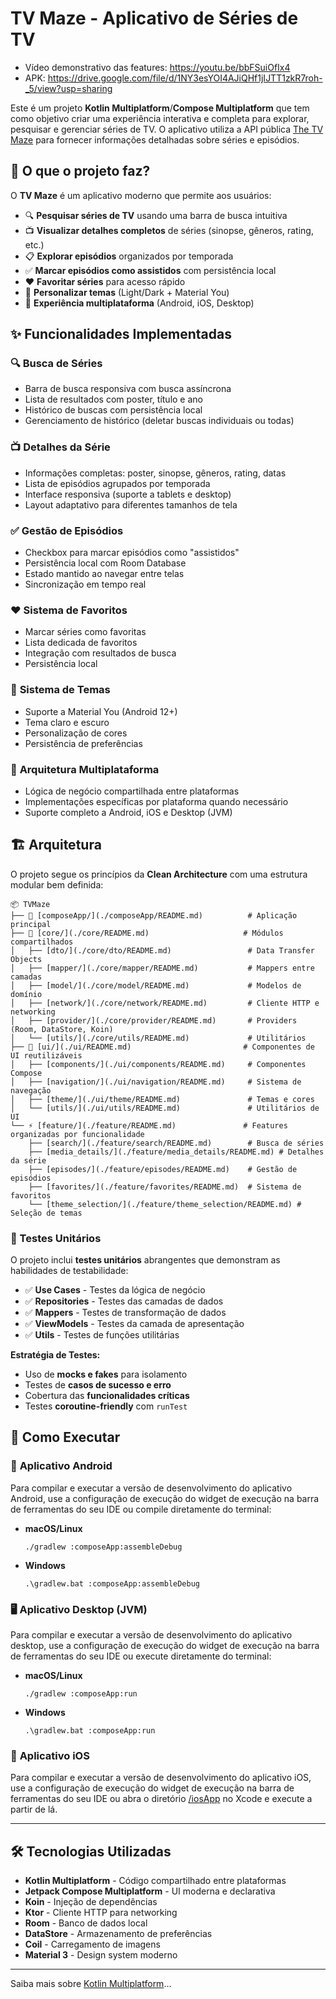 # TV Maze - Aplicativo de Séries de TV

- Vídeo demonstrativo das features: https://youtu.be/bbFSuiOfIx4
- APK: https://drive.google.com/file/d/1NY3esYOI4AJiQHf1jIJTT1zkR7roh-_5/view?usp=sharing

Este é um projeto **Kotlin Multiplatform**/**Compose Multiplatform** que tem como objetivo criar uma experiência interativa e completa para explorar, pesquisar e gerenciar séries de TV. O aplicativo utiliza a API pública [The TV Maze](https://www.tvmaze.com/api) para fornecer informações detalhadas sobre séries e episódios.

## 🎯 O que o projeto faz?

O **TV Maze** é um aplicativo moderno que permite aos usuários:

- 🔍 **Pesquisar séries de TV** usando uma barra de busca intuitiva
- 📺 **Visualizar detalhes completos** de séries (sinopse, gêneros, rating, etc.)
- 📋 **Explorar episódios** organizados por temporada
- ✅ **Marcar episódios como assistidos** com persistência local
- ❤️ **Favoritar séries** para acesso rápido
- 🎨 **Personalizar temas** (Light/Dark + Material You)
- 📱 **Experiência multiplataforma** (Android, iOS, Desktop)

## ✨ Funcionalidades Implementadas

### 🔍 **Busca de Séries**
- Barra de busca responsiva com busca assíncrona
- Lista de resultados com poster, título e ano
- Histórico de buscas com persistência local
- Gerenciamento de histórico (deletar buscas individuais ou todas)

### 📺 **Detalhes da Série**
- Informações completas: poster, sinopse, gêneros, rating, datas
- Lista de episódios agrupados por temporada
- Interface responsiva (suporte a tablets e desktop)
- Layout adaptativo para diferentes tamanhos de tela

### ✅ **Gestão de Episódios**
- Checkbox para marcar episódios como "assistidos"
- Persistência local com Room Database
- Estado mantido ao navegar entre telas
- Sincronização em tempo real

### ❤️ **Sistema de Favoritos**
- Marcar séries como favoritas
- Lista dedicada de favoritos
- Integração com resultados de busca
- Persistência local

### 🎨 **Sistema de Temas**
- Suporte a Material You (Android 12+)
- Tema claro e escuro
- Personalização de cores
- Persistência de preferências

### 🔄 **Arquitetura Multiplataforma**
- Lógica de negócio compartilhada entre plataformas
- Implementações específicas por plataforma quando necessário
- Suporte completo a Android, iOS e Desktop (JVM)

## 🏗️ Arquitetura

O projeto segue os princípios da **Clean Architecture** com uma estrutura modular bem definida:

```
📦 TVMaze
├── 🎯 [composeApp/](./composeApp/README.md)          # Aplicação principal
├── 🧠 [core/](./core/README.md)                     # Módulos compartilhados
│   ├── [dto/](./core/dto/README.md)                 # Data Transfer Objects
│   ├── [mapper/](./core/mapper/README.md)           # Mappers entre camadas
│   ├── [model/](./core/model/README.md)             # Modelos de domínio
│   ├── [network/](./core/network/README.md)         # Cliente HTTP e networking
│   ├── [provider/](./core/provider/README.md)       # Providers (Room, DataStore, Koin)
│   └── [utils/](./core/utils/README.md)             # Utilitários
├── 🎨 [ui/](./ui/README.md)                         # Componentes de UI reutilizáveis
│   ├── [components/](./ui/components/README.md)     # Componentes Compose
│   ├── [navigation/](./ui/navigation/README.md)     # Sistema de navegação
│   ├── [theme/](./ui/theme/README.md)               # Temas e cores
│   └── [utils/](./ui/utils/README.md)               # Utilitários de UI
└── ⚡ [feature/](./feature/README.md)               # Features organizadas por funcionalidade
    ├── [search/](./feature/search/README.md)        # Busca de séries
    ├── [media_details/](./feature/media_details/README.md) # Detalhes da série
    ├── [episodes/](./feature/episodes/README.md)    # Gestão de episódios
    ├── [favorites/](./feature/favorites/README.md)  # Sistema de favoritos
    └── [theme_selection/](./feature/theme_selection/README.md) # Seleção de temas
```

### 🧪 Testes Unitários

O projeto inclui **testes unitários** abrangentes que demonstram as habilidades de testabilidade:

- ✅ **Use Cases** - Testes da lógica de negócio
- ✅ **Repositories** - Testes das camadas de dados
- ✅ **Mappers** - Testes de transformação de dados
- ✅ **ViewModels** - Testes da camada de apresentação
- ✅ **Utils** - Testes de funções utilitárias

**Estratégia de Testes:**
- Uso de **mocks e fakes** para isolamento
- Testes de **casos de sucesso e erro**
- Cobertura das **funcionalidades críticas**
- Testes **coroutine-friendly** com `runTest`

## 🚀 Como Executar

### 📱 **Aplicativo Android**

Para compilar e executar a versão de desenvolvimento do aplicativo Android, use a configuração de execução do widget de execução na barra de ferramentas do seu IDE ou compile diretamente do terminal:

- **macOS/Linux**
  ```shell
  ./gradlew :composeApp:assembleDebug
  ```
- **Windows**
  ```shell
  .\gradlew.bat :composeApp:assembleDebug
  ```

### 🖥️ **Aplicativo Desktop (JVM)**

Para compilar e executar a versão de desenvolvimento do aplicativo desktop, use a configuração de execução do widget de execução na barra de ferramentas do seu IDE ou execute diretamente do terminal:

- **macOS/Linux**
  ```shell
  ./gradlew :composeApp:run
  ```
- **Windows**
  ```shell
  .\gradlew.bat :composeApp:run
  ```

### 🍎 **Aplicativo iOS**

Para compilar e executar a versão de desenvolvimento do aplicativo iOS, use a configuração de execução do widget de execução na barra de ferramentas do seu IDE ou abra o diretório [/iosApp](./iosApp) no Xcode e execute a partir de lá.

---

## 🛠️ Tecnologias Utilizadas

- **Kotlin Multiplatform** - Código compartilhado entre plataformas
- **Jetpack Compose Multiplatform** - UI moderna e declarativa
- **Koin** - Injeção de dependências
- **Ktor** - Cliente HTTP para networking
- **Room** - Banco de dados local
- **DataStore** - Armazenamento de preferências
- **Coil** - Carregamento de imagens
- **Material 3** - Design system moderno

---

Saiba mais sobre [Kotlin Multiplatform](https://www.jetbrains.com/help/kotlin-multiplatform-dev/get-started.html)…
